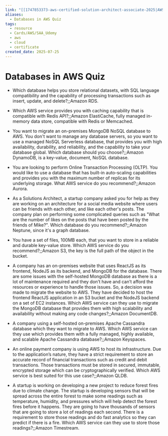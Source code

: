 ```yaml
---
link: "[[1747853373-aws-certified-solution-architect-associate-2025|AWS Certified Solution Architect Associate 2025]]"
aliases:
  - Databases in AWS Quiz
tags:
  - resource
  - Cards/AWS/SAA_Udemy
  - aws
  - cloud
  - certificate
created_date: 2025-07-25
---
```

# Databases in AWS Quiz
- Which database helps you store relational datasets, with SQL language compatibility and the capability of processing transactions such as insert, update, and delete?;;Amazon RDS.
<!--SR:!2025-09-20,40,290-->
- Which AWS service provides you with caching capability that is compatible with Redis API?;;Amazon ElastiCache, fully managed in-memory data store, compatible with Redis or Memcached.
<!--SR:!2025-10-13,60,310-->
- You want to migrate an on-premises MongoDB NoSQL database to AWS. You don't want to manage any database servers, so you want to use a managed NoSQL Serverless database, that provides you with high availability, durability, and reliability, and the capability to take your database global. Which database should you choose?;;Amazon DynamoDB, is a key-value, document, NoSQL database.
<!--SR:!2025-08-28,14,210-->
- You are looking to perform Online Transaction Processing (OLTP). You would like to use a database that has built-in auto-scaling capabilities and provides you with the maximum number of replicas for its underlying storage. What AWS service do you recommend?;;Amazon Aurora.
<!--SR:!2025-08-19,6,250-->
- As a Solutions Architect, a startup company asked you for help as they are working on an architecture for a social media website where users can be friends with each other, and like each other's posts. The company plan on performing some complicated queries such as "What are the number of likes on the posts that have been posted by the friends of Mike?". Which database do you recommend?;;Amazon Neptune, since it's a graph database.
<!--SR:!2025-09-17,38,290-->
- You have a set of files, 100MB each, that you want to store in a reliable and durable key-value store. Which AWS service do you recommend?;;Amazon S3, the key is the full path of the object in the bucket.
<!--SR:!2025-08-22,8,270-->
- A company has an on-premises website that uses ReactJS as its frontend, NodeJS as its backend, and MongoDB for the database. There are some issues with the self-hosted MongoDB database as there is a lot of maintenance required and they don’t have and can’t afford the resources or experience to handle those issues. So, a decision was made to migrate the website to AWS. They have decided to host the frontend ReactJS application in an S3 bucket and the NodeJS backend on a set of EC2 instances. Which AWS service can they use to migrate the MongoDB database that provides them with high scalability and availability without making any code changes?;;Amazon DocumentDB.
<!--SR:!2025-08-17,12,270-->
- A company using a self-hosted on-premises Apache Cassandra database which they want to migrate to AWS. Which AWS service can they use which provides them with a fully managed, highly available, and scalable Apache Cassandra database?;;Amazon Keyspaces.
<!--SR:!2025-08-16,5,230-->
- An online payment company is using AWS to host its infrastructure. Due to the application’s nature, they have a strict requirement to store an accurate record of financial transactions such as credit and debit transactions. Those transactions must be stored in secured, immutable, encrypted storage which can be cryptographically verified. Which AWS service is best suited for this use case?;;Amazon QLDB.
<!--SR:!2025-08-25,17,230-->
- A startup is working on developing a new project to reduce forest fires due to climate change. The startup is developing sensors that will be spread across the entire forest to make some readings such as temperature, humidity, and pressures which will help detect the forest fires before it happens. They are going to have thousands of sensors that are going to store a lot of readings each second. There is a requirement to store those readings and do fast analytics so they can predict if there is a fire. Which AWS service can they use to store those readings?;;Amazon Timestream.
<!--SR:!2025-08-15,16,290-->

